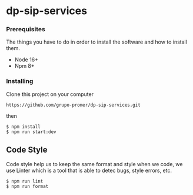# dp-sip-services

### Prerequisites

The things you have to do in order to install the software and how to install them.

* Node 16+
* Npm 8+

### Installing
Clone this project on your computer

```
https://github.com/grupo-promer/dp-sip-services.git
```
then 
```
$ npm install
$ npm run start:dev
```

## Code Style
Code style help us to keep the same format and style when we code, we use Linter which is a tool that is able to detec bugs, style errors, etc.
```
$ npm run lint
$ npm run format
```


